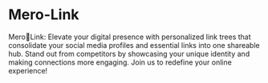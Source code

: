 # Mero-Link
Mero🔗Link: Elevate your digital presence with personalized link trees that consolidate your social media profiles and essential links into one shareable hub. Stand out from competitors by showcasing your unique identity and making connections more engaging. Join us to redefine your online experience!
